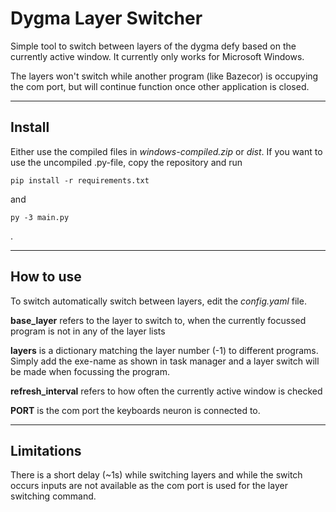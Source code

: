 # Dygma Layer Switcher
Simple tool to switch between layers of the dygma defy based on the currently active window. It currently only works for Microsoft Windows.

The layers won't switch while another program (like Bazecor) is occupying the com port, but will continue function once other application is closed.

---
## Install
Either use the compiled files in *windows-compiled.zip* or *dist*. If you want to use the uncompiled .py-file, copy the repository and run 
    
    pip install -r requirements.txt 

and 
    
    py -3 main.py
.

----
## How to use
To switch automatically switch between layers, edit the *config.yaml* file.

**base_layer** refers to the layer to switch to, when the currently focussed program is not in any of the layer lists

**layers** is a dictionary matching the layer number (-1) to different programs. Simply add the exe-name as shown in task manager and a layer switch will be made when focussing the program.

**refresh_interval** refers to how often the currently active window is checked

**PORT** is the com port the keyboards neuron is connected to.

---
## Limitations
There is a short delay (~1s) while switching layers and while the switch occurs inputs are not available as the com port is used for the layer switching command. 